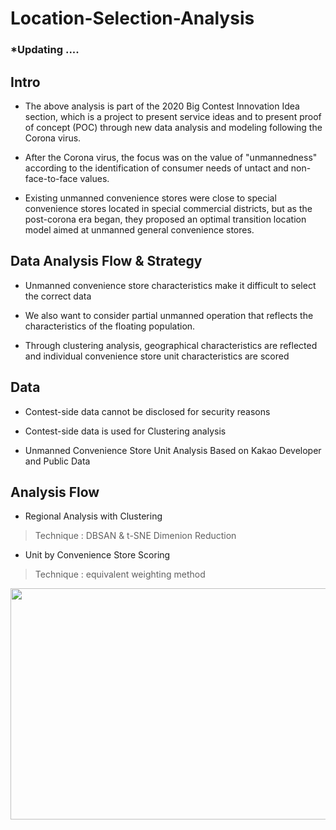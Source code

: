 # Location-Selection-Analysis

### *Updating ....

## Intro 
- The above analysis is part of the 2020 Big Contest Innovation Idea section, which is a project to present service ideas and to present proof of concept (POC) through new data analysis and modeling following the Corona virus.

- After the Corona virus, the focus was on the value of "unmannedness" according to the identification of consumer needs of untact and non-face-to-face values.

- Existing unmanned convenience stores were close to special convenience stores located in special commercial districts, but as the post-corona era began, they proposed an optimal transition location model aimed at unmanned general convenience stores.



## Data Analysis Flow & Strategy
- Unmanned convenience store characteristics make it difficult to select the correct data

- We also want to consider partial unmanned operation that reflects the characteristics of the floating population.

- Through clustering analysis, geographical characteristics are reflected and individual convenience store unit characteristics are scored


## Data 
- Contest-side data cannot be disclosed for security reasons 
- Contest-side data is used for Clustering analysis 

- Unmanned Convenience Store Unit Analysis Based on Kakao Developer and Public Data




## Analysis Flow 
 - Regional Analysis with Clustering 
  > Technique : DBSAN & t-SNE Dimenion Reduction
 
 - Unit by Convenience Store Scoring 
  > Technique : equivalent weighting method
 
<img src="https://user-images.githubusercontent.com/63186859/99151440-7efc6f00-26de-11eb-83b7-ca2a31ca82bf.png"  width="700" height="370">
